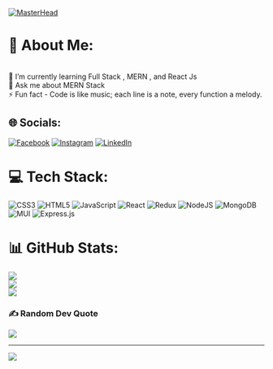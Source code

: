 [![MasterHead](https://firebasestorage.googleapis.com/v0/b/flexi-coding.appspot.com/o/dempgi7-520f8d5f-63d4-4453-8822-dbc149ae27f8.gif?alt=media&token=91c0c7b2-93c3-4029-b011-1a8703c5730d)](https://shubhamgaur.vercel.app)
# 💫 About Me:
<br>🌱 I’m currently learning Full Stack , MERN , and React Js<br>💬 Ask me about MERN Stack<br>⚡ Fun fact - Code is like music; each line is a note,                         every function a melody.


## 🌐 Socials:
[![Facebook](https://img.shields.io/badge/Facebook-%231877F2.svg?logo=Facebook&logoColor=white)](https://facebook.com/shubhamg007) [![Instagram](https://img.shields.io/badge/Instagram-%23E4405F.svg?logo=Instagram&logoColor=white)](https://instagram.com/gaur.shubhu) [![LinkedIn](https://img.shields.io/badge/LinkedIn-%230077B5.svg?logo=linkedin&logoColor=white)](https://linkedin.com/in/shubhamgaur07) 

# 💻 Tech Stack:
![CSS3](https://img.shields.io/badge/css3-%231572B6.svg?style=for-the-badge&logo=css3&logoColor=white) ![HTML5](https://img.shields.io/badge/html5-%23E34F26.svg?style=for-the-badge&logo=html5&logoColor=white) ![JavaScript](https://img.shields.io/badge/javascript-%23323330.svg?style=for-the-badge&logo=javascript&logoColor=%23F7DF1E) ![React](https://img.shields.io/badge/react-%2320232a.svg?style=for-the-badge&logo=react&logoColor=%2361DAFB) ![Redux](https://img.shields.io/badge/redux-%2320232a.svg?style=for-the-badge&logo=redux&logoColor=%2361DAFB) ![NodeJS](https://img.shields.io/badge/node.js-6DA55F?style=for-the-badge&logo=node.js&logoColor=white) ![MongoDB](https://img.shields.io/badge/MongoDB-%234ea94b.svg?style=for-the-badge&logo=mongodb&logoColor=white) ![MUI](https://img.shields.io/badge/MUI-%230081CB.svg?style=for-the-badge&logo=mui&logoColor=white) ![Express.js](https://img.shields.io/badge/express.js-%23404d59.svg?style=for-the-badge&logo=express&logoColor=%2361DAFB)
# 📊 GitHub Stats:
![](https://github-readme-stats.vercel.app/api?username=shubhamgaur08&theme=radical&hide_border=false&include_all_commits=false&count_private=false)<br/>
![](https://github-readme-streak-stats.herokuapp.com/?user=shubhamgaur08&theme=radical&hide_border=false)<br/>
![](https://github-readme-stats.vercel.app/api/top-langs/?username=shubhamgaur08&theme=radical&hide_border=false&include_all_commits=false&count_private=false&layout=compact)

### ✍️ Random Dev Quote
![](https://quotes-github-readme.vercel.app/api?type=horizontal&theme=radical)

---
[![](https://visitcount.itsvg.in/api?id=shubhamgaur08&icon=5&color=4)](https://visitcount.itsvg.in)

